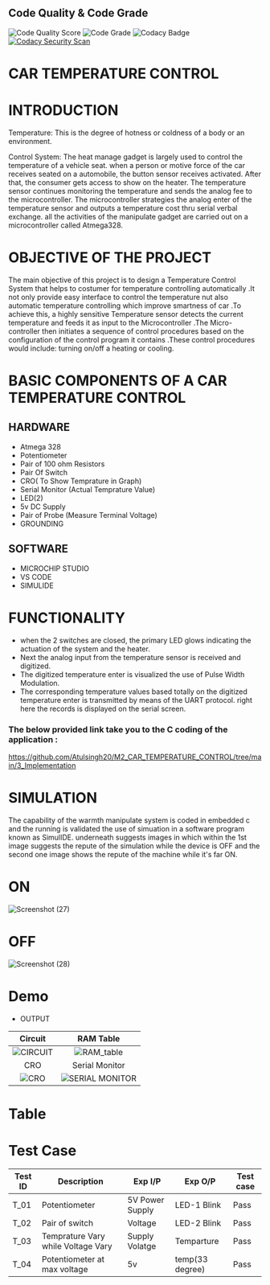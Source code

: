 ## Code Quality & Code Grade
![Code Quality Score](https://api.codiga.io/project/33003/score/svg) ![Code Grade](https://api.codiga.io/project/33003/status/svg) ![Codacy Badge](https://app.codacy.com/project/badge/Grade/3c3a383b7a204c5bb3803a60cf646edb) [![Codacy Security Scan](https://github.com/Atulsingh20/M2_CAR_TEMPERATURE_CONTROL/actions/workflows/codacy.yml/badge.svg)](https://github.com/Atulsingh20/M2_CAR_TEMPERATURE_CONTROL/actions/workflows/codacy.yml)

# CAR TEMPERATURE CONTROL

# INTRODUCTION
 Temperature: 
 This is the degree of hotness or coldness of a body or an environment.

Control  System:
The heat manage gadget is largely used to control the temperature of a vehicle seat. when a person or motive force of the car receives seated on a automobile, the button sensor receives activated. After that, the consumer gets access to show on the heater. The temperature sensor continues monitoring the temperature and sends the analog fee to the microcontroller. The microcontroller strategies the analog enter of the temperature sensor and outputs a temperature cost thru serial verbal exchange. all the activities of the manipulate gadget are carried out on a microcontroller called Atmega328.

# OBJECTIVE OF THE PROJECT
The main  objective of  this project is  to design a  Temperature Control System that helps to costumer for temperature controlling automatically .It not only provide easy interface to control the temperature nut also automatic temperature  controlling which improve smartness of car .To achieve this, a highly sensitive Temperature sensor detects the current temperature and feeds it as input to the Microcontroller .The  Micro-controller then  initiates a  sequence of control  procedures based  on  the configuration  of  the control  program  it  contains .These control  procedures would include: turning on/off a heating or cooling.

# BASIC COMPONENTS OF A  CAR TEMPERATURE CONTROL 
##  HARDWARE
* Atmega 328
* Potentiometer
* Pair of 100 ohm Resistors 
* Pair Of Switch
* CRO( To Show Temprature in Graph)
* Serial Monitor (Actual Temprature Value)
* LED(2)
* 5v DC Supply
* Pair of Probe (Measure Terminal Voltage)
* GROUNDING
## SOFTWARE
* MICROCHIP STUDIO
* VS CODE
* SIMULIDE

# FUNCTIONALITY
* when the 2 switches are closed, the primary LED glows indicating the actuation of the system and the heater.
* Next the analog input from the temperature sensor is received and digitized.
* The digitized temperature enter is visualized the use of Pulse Width Modulation.
* The corresponding temperature values based totally on the digitized temperature enter is transmitted by means of the UART protocol. right here the records is displayed on the serial screen.

### The below provided link take you to the C coding of the application :
https://github.com/Atulsingh20/M2_CAR_TEMPERATURE_CONTROL/tree/main/3_Implementation

# SIMULATION
The capability of the warmth manipulate system is coded in embedded c and the running is validated the use of simuation in a software program known as SimulIDE. underneath suggests images in which within the 1st image suggests the repute of the simulation while the device is OFF and the second one image shows the repute of the machine while it's far ON.

 # ON
 ![Screenshot (27)](https://user-images.githubusercontent.com/101882303/164517676-6a7c6580-efc9-4ee7-91b1-8f76dbad2ba6.png)

 # OFF
 ![Screenshot (28)](https://user-images.githubusercontent.com/101882303/164517920-010f9f63-c61c-4c17-a156-13eb9195da5f.png)

# Demo
* OUTPUT

|Circuit|RAM Table|
|:--:|:--:|
![CIRCUIT](https://user-images.githubusercontent.com/101882303/164528660-947e3fe2-8bc2-420d-a089-6a931fff7f31.gif)|![RAM_table](https://user-images.githubusercontent.com/101882303/164530906-09186bbe-e83c-4ff8-96fc-406483e466d6.gif)
|CRO|Serial Monitor|
![CRO](https://user-images.githubusercontent.com/101882303/164528653-b33c22de-45c4-4758-af54-ae47ee929daf.gif)|![SERIAL MONITOR](https://user-images.githubusercontent.com/101882303/164531951-ecaf2900-9c9f-4383-993a-437ab6586715.gif)

# Table
# Test Case
| Test ID | Description | Exp I/P| Exp O/P|Test case
| --- | --- | --- | ---- |-----|
| T_01 |  Potentiometer |5V Power Supply|  LED-1 Blink |Pass|
| T_02| Pair of switch | Voltage  | LED-2 Blink |Pass|
| T_03 | Temprature Vary while Voltage Vary |Supply Volatge|   Temparture |Pass|
| T_04|Potentiometer  at max voltage  |5v| temp(33 degree)|Pass|
